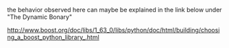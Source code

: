 
the behavior observed here can maybe be explained in the link below under "The Dynamic Bonary"

http://www.boost.org/doc/libs/1_63_0/libs/python/doc/html/building/choosing_a_boost_python_library_.html



